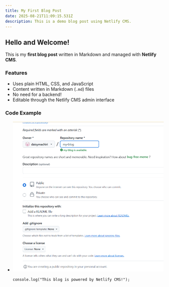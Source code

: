 ```yaml
---
title: My First Blog Post
date: 2025-08-21T11:09:15.531Z
description: This is a demo blog post using Netlify CMS.
---
```

## Hello and Welcome!

This is my **first blog post** written in Markdown and managed with **Netlify CMS**.

### Features

* Uses plain HTML, CSS, and JavaScript
* Content written in Markdown (`.md`) files
* No need for a backend!
* Editable through the Netlify CMS admin interface

### Code Example

* ![Daisy](/images/uploads/screenshot-2025-06-04-113038.png "Daisy Flower")

  ```
  console.log("This blog is powered by Netlify CMS!");
  ```